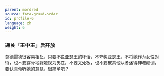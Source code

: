 ```yaml
---
parent: mordred
source: fate-grand-order
id: profile-6
language: zh
weight: 6
---
```


### 通关「王中王」后开放

莫德雷德很容易相处。只要不说亚瑟王的坏话，不夸奖亚瑟王，不将她作为女性对待，也不要露骨地将她视为男性，不要太死板，也不要被其他从者迷得神魂颠倒，要认真倾听她的意见。很简单吧？
